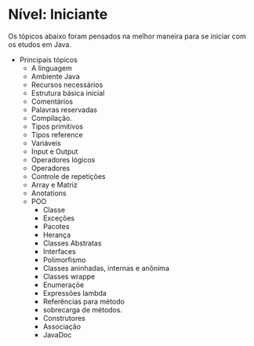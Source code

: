 # Nível: Iniciante

Os tópicos abaixo foram pensados na melhor maneira para se iniciar com os etudos em Java.

- Principais tópicos
    - A linguagem
    - Ambiente Java
    - Recursos necessários
    - Estrutura básica inicial
    - Comentários
    - Palavras reservadas
    - Compilação.
    - Tipos primitivos
    - Tipos reference
    - Variáveis
    - Input e Output
    - Operadores lógicos
    - Operadores
    - Controle de repetições
    - Array e Matriz
    - Anotations
    - POO
        - Classe
        - Exceções
        - Pacotes
        - Herança
        - Classes Abstratas
        - Interfaces
        - Polimorfismo
        - Classes aninhadas, internas e anônima
        - Classes wrappe
        - Enumeraçõe
        - Expressões lambda
        - Referências para método
        - sobrecarga de métodos.
        - Construtores
        - Associação
        - JavaDoc